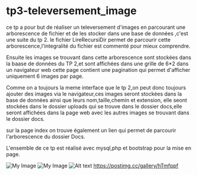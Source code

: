 # tp3-televersement_image
ce tp a pour but de réaliser un televersement d'images en parcourant une arborescence de fichier et de les stocker dans une base de données ,c'est une suite du tp 2.
le fichier LireRecursiDir permet de parcourir cette arborescence,l'integralité du fichier est commenté pour mieux comprendre.

Ensuite les images se trouvant dans cette arborescence sont stockées dans la baase de données du TP 2,et sont affichées dans une grille de 6*2 dans un navigateur web
cette page contient une pagination qui permet d'afficher uniquement 6 images par page.

Comme on a toujours la meme interface que le tp 2,on peut donc toujours ajouter des images via le navigateur,ces images seront stockées dans la base de données ainsi que 
leurs nom,taille,chemin et extension, elle seont stockées dans le dossier uploads qui se trouve dans le  dossier docs,elle seront affichées dans la page web avec
les autres images se trouvant dans le dossier docs.

sur la page index on trouve également un lien qui permet de parcourir l'arborescence du dossier Docs.

L'ensemble de ce tp est réalisé avec mysql,php et bootstrap pour la mise en page.

![My Image](./capture/capture.PNG)
![My Image](capture/capture2.PNG)
![Alt text](capture.PNG?raw=true "Optional Title")
https://postimg.cc/gallery/hTmfppf
